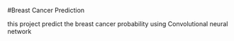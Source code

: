 #Breast Cancer Prediction

<p>this project predict the breast cancer probability using Convolutional neural network</p>